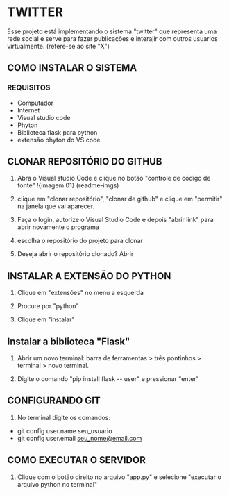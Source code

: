 # TWITTER
Esse projeto está implementando o sistema "twitter" que representa uma rede social e serve para fazer publicações e interajir com outros usuarios virtualmente. (refere-se ao site "X")

## COMO INSTALAR O SISTEMA
### REQUISITOS
- Computador
- Internet 
- Visual studio code
- Phyton
- Biblioteca flask para python
- extensão phyton do VS code

## CLONAR REPOSITÓRIO DO GITHUB
1. Abra o Visual studio Code e clique no botão "controle de código de fonte"
!{imagem 01} (readme-imgs)

2. clique em "clonar repositório", "clonar de github" e clique em "permitir" na janela que vai aparecer.

3. Faça o login, autorize o Visual Studio Code e depois "abrir link" para abrir novamente o programa 

4. escolha o repositório do projeto para clonar 

5. Deseja abrir o repositório clonado? Abrir

## INSTALAR A EXTENSÃO DO PYTHON 

1. Clique em "extensões" no menu a esquerda 

2. Procure por "python"

3. Clique em "instalar"

## Instalar a biblioteca "Flask"

1. Abrir um novo terminal: barra de ferramentas > três pontinhos > terminal > novo terminal.

2. Digite o comando "pip install flask -- user" e pressionar "enter"

## CONFIGURANDO GIT

1. No terminal digite os comandos: 
- git config user.name seu_usuario
- git config user.email seu_nome@email.com
## COMO EXECUTAR O SERVIDOR 

1. Clique com o botão direito no arquivo "app.py" e selecione "executar o arquivo python no terminal"

